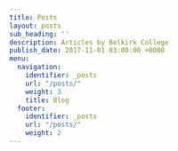 ```yaml
---
title: Posts
layout: posts
sub_heading: ''
description: Articles by Belkirk College
publish_date: 2017-11-01 03:00:00 +0000
menu:
  navigation:
    identifier: _posts
    url: "/posts/"
    weight: 3
    title: Blog
  footer:
    identifier: _posts
    url: "/posts/"
    weight: 2
---
```

